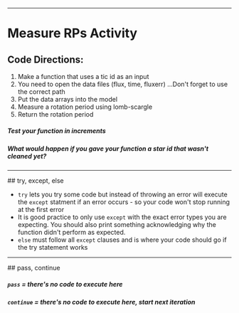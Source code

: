 <hr>

# Measure RPs Activity


## Code Directions:

1. Make a function that uses a tic id as an input
2. You need to open the data files (flux, time, fluxerr)
...Don't forget to use the correct path
3. Put the data arrays into the model
4. Measure a rotation period using lomb-scargle
5. Return the rotation period


##### Test your function in increments
##### What would happen if you gave your function a star id that wasn't cleaned yet?







<hr>
## try, except, else

-  `try` lets you try some code but instead of throwing an error will execute the `except` statment if an error occurs - so your code won't stop running at the first error
-  It is good practice to only use `except` with the exact error types you are expecting. You should also print something acknowledging why the function didn't perform as expected.
-  `else` must follow all `except` clauses and is where your code should go if the try statement works








<hr>
## pass, continue

##### `pass` = there's no code to execute here
##### `continue` = there's no code to execute here, start next iteration 